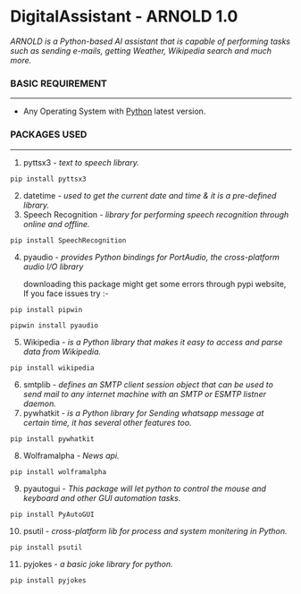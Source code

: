 # DigitalAssistant - ARNOLD 1.0
*ARNOLD is a Python-based AI assistant that is capable of performing tasks such as sending e-mails, getting Weather, Wikipedia search and much more.*
### BASIC REQUIREMENT
---
  - Any Operating System with [Python](https://www.python.org/downloads/) latest version.
 ### PACKAGES USED
---
1. pyttsx3 - *text to speech library.*
```
pip install pyttsx3
``` 
2. datetime - *used to get the current date and time & it is a pre-defined library.*
3. Speech Recognition - *library for performing speech recognition through online and offline.*
```
pip install SpeechRecognition
``` 
4. pyaudio - *provides Python bindings for PortAudio, the cross-platform audio I/O library*
  
      downloading this package might get some errors through pypi website, If you face issues try :-
```
pip install pipwin
```
```
pipwin install pyaudio
```
5. Wikipedia - *is a Python library that makes it easy to access and parse data from Wikipedia.*
```
pip install wikipedia
```
6. smtplib - *defines an SMTP client session object that can be used to send mail to any internet machine with an SMTP or ESMTP listner daemon.*
7. pywhatkit - *is a Python library for Sending whatsapp message at certain time, it has several other features too.*
```
pip install pywhatkit
```
8. Wolframalpha - *News api.*
```
pip install wolframalpha
```
9. pyautogui - *This package will let python to control the mouse and keyboard and other GUI automation tasks.*
```
pip install PyAutoGUI
```
10. psutil - *cross-platform lib for process and system monitering in Python.*
```
pip install psutil
```
11. pyjokes - *a basic joke library for python.*
```
pip install pyjokes
```


